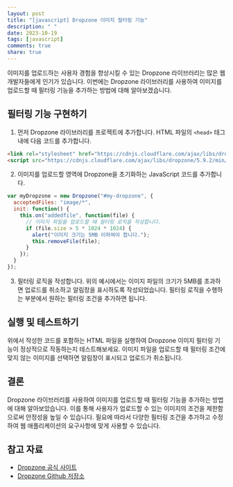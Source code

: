 ```yaml
---
layout: post
title: "[javascript] Dropzone 이미지 필터링 기능"
description: " "
date: 2023-10-19
tags: [javascript]
comments: true
share: true
---
```


이미지를 업로드하는 사용자 경험을 향상시킬 수 있는 Dropzone 라이브러리는 많은 웹 개발자들에게 인기가 있습니다. 이번에는 Dropzone 라이브러리를 사용하여 이미지를 업로드할 때 필터링 기능을 추가하는 방법에 대해 알아보겠습니다.

## 필터링 기능 구현하기

1. 먼저 Dropzone 라이브러리를 프로젝트에 추가합니다. HTML 파일의 `<head>` 태그 내에 다음 코드를 추가합니다.

```html
<link rel="stylesheet" href="https://cdnjs.cloudflare.com/ajax/libs/dropzone/5.9.2/min/dropzone.min.css" />
<script src="https://cdnjs.cloudflare.com/ajax/libs/dropzone/5.9.2/min/dropzone.min.js"></script>
```

2. 이미지를 업로드할 영역에 Dropzone을 초기화하는 JavaScript 코드를 추가합니다.

```javascript
var myDropzone = new Dropzone("#my-dropzone", {
  acceptedFiles: "image/*",
  init: function() {
    this.on("addedfile", function(file) {
      // 이미지 파일을 업로드할 때 필터링 로직을 작성합니다.
      if (file.size > 5 * 1024 * 1024) {
        alert("이미지 크기는 5MB 이하여야 합니다.");
        this.removeFile(file);
      }
    });
  }
});
```

3. 필터링 로직을 작성합니다. 위의 예시에서는 이미지 파일의 크기가 5MB를 초과하면 업로드를 취소하고 알림창을 표시하도록 작성되었습니다. 필터링 로직을 수행하는 부분에서 원하는 필터링 조건을 추가하면 됩니다.

## 실행 및 테스트하기

위에서 작성한 코드를 포함하는 HTML 파일을 실행하여 Dropzone 이미지 필터링 기능이 정상적으로 작동하는지 테스트해보세요. 이미지 파일을 업로드할 때 필터링 조건에 맞지 않는 이미지를 선택하면 알림창이 표시되고 업로드가 취소됩니다.

## 결론

Dropzone 라이브러리를 사용하여 이미지를 업로드할 때 필터링 기능을 추가하는 방법에 대해 알아보았습니다. 이를 통해 사용자가 업로드할 수 있는 이미지의 조건을 제한함으로써 안정성을 높일 수 있습니다. 필요에 따라서 다양한 필터링 조건을 추가하고 수정하여 웹 애플리케이션의 요구사항에 맞게 사용할 수 있습니다.

## 참고 자료

- [Dropzone 공식 사이트](https://www.dropzonejs.com/)
- [Dropzone Github 저장소](https://github.com/enyo/dropzone)